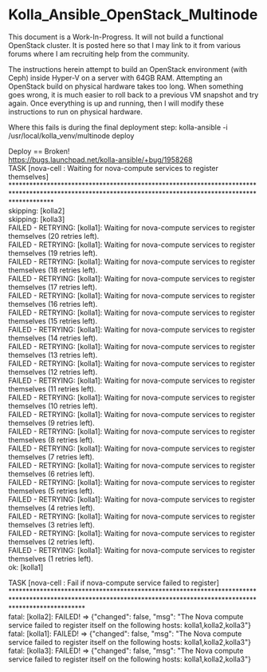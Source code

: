 # Kolla_Ansible_OpenStack_Multinode
This document is a Work-In-Progress.  It will not build a functional OpenStack cluster.  It is posted here so that I may link to it from various forums where I am recruiting help from the community.

The instructions herein attempt to build an OpenStack environment (with Ceph) inside Hyper-V on a server with 64GB RAM.  Attempting an OpenStack build on physical hardware takes too long.  When something goes wrong, it is much easier to roll back to a previous VM snapshot and try again.  Once everything is up and running, then I will modify these instructions to run on physical hardware.

Where this fails is during the final deployment step:
kolla-ansible -i /usr/local/kolla_venv/multinode deploy


Deploy == Broken!  
https://bugs.launchpad.net/kolla-ansible/+bug/1958268  
TASK [nova-cell : Waiting for nova-compute services to register themselves] ***********************************************************************************************************************************************************  
skipping: [kolla2]  
skipping: [kolla3]  
FAILED - RETRYING: [kolla1]: Waiting for nova-compute services to register themselves (20 retries left).  
FAILED - RETRYING: [kolla1]: Waiting for nova-compute services to register themselves (19 retries left).  
FAILED - RETRYING: [kolla1]: Waiting for nova-compute services to register themselves (18 retries left).  
FAILED - RETRYING: [kolla1]: Waiting for nova-compute services to register themselves (17 retries left).  
FAILED - RETRYING: [kolla1]: Waiting for nova-compute services to register themselves (16 retries left).  
FAILED - RETRYING: [kolla1]: Waiting for nova-compute services to register themselves (15 retries left).  
FAILED - RETRYING: [kolla1]: Waiting for nova-compute services to register themselves (14 retries left).  
FAILED - RETRYING: [kolla1]: Waiting for nova-compute services to register themselves (13 retries left).  
FAILED - RETRYING: [kolla1]: Waiting for nova-compute services to register themselves (12 retries left).  
FAILED - RETRYING: [kolla1]: Waiting for nova-compute services to register themselves (11 retries left).  
FAILED - RETRYING: [kolla1]: Waiting for nova-compute services to register themselves (10 retries left).  
FAILED - RETRYING: [kolla1]: Waiting for nova-compute services to register themselves (9 retries left).  
FAILED - RETRYING: [kolla1]: Waiting for nova-compute services to register themselves (8 retries left).  
FAILED - RETRYING: [kolla1]: Waiting for nova-compute services to register themselves (7 retries left).  
FAILED - RETRYING: [kolla1]: Waiting for nova-compute services to register themselves (6 retries left).  
FAILED - RETRYING: [kolla1]: Waiting for nova-compute services to register themselves (5 retries left).  
FAILED - RETRYING: [kolla1]: Waiting for nova-compute services to register themselves (4 retries left).  
FAILED - RETRYING: [kolla1]: Waiting for nova-compute services to register themselves (3 retries left).  
FAILED - RETRYING: [kolla1]: Waiting for nova-compute services to register themselves (2 retries left).  
FAILED - RETRYING: [kolla1]: Waiting for nova-compute services to register themselves (1 retries left).  
ok: [kolla1]  

TASK [nova-cell : Fail if nova-compute service failed to register] ********************************************************************************************************************************************************************  
fatal: [kolla2]: FAILED! => {"changed": false, "msg": "The Nova compute service failed to register itself on the following hosts: kolla1,kolla2,kolla3"}  
fatal: [kolla1]: FAILED! => {"changed": false, "msg": "The Nova compute service failed to register itself on the following hosts: kolla1,kolla2,kolla3"}  
fatal: [kolla3]: FAILED! => {"changed": false, "msg": "The Nova compute service failed to register itself on the following hosts: kolla1,kolla2,kolla3"}  

